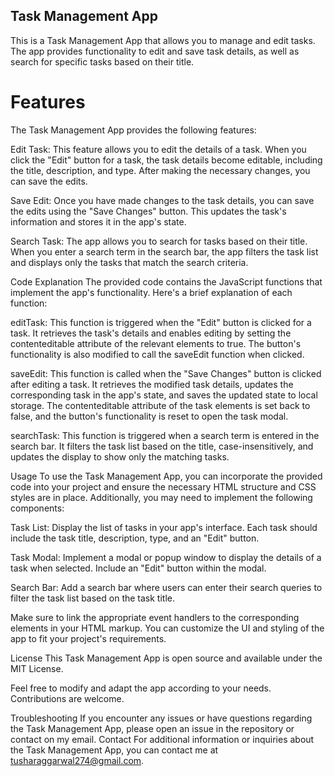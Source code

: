 ## Task Management App
This is a Task Management App that allows you to manage and edit tasks. The app provides functionality to edit and save task details, as well as search for specific tasks based on their title.

# Features
The Task Management App provides the following features:

Edit Task: This feature allows you to edit the details of a task. When you click the "Edit" button for a task, the task details become editable, including the title, description, and type. After making the necessary changes, you can save the edits.

Save Edit: Once you have made changes to the task details, you can save the edits using the "Save Changes" button. This updates the task's information and stores it in the app's state.

Search Task: The app allows you to search for tasks based on their title. When you enter a search term in the search bar, the app filters the task list and displays only the tasks that match the search criteria.

Code Explanation
The provided code contains the JavaScript functions that implement the app's functionality. Here's a brief explanation of each function:

editTask: This function is triggered when the "Edit" button is clicked for a task. It retrieves the task's details and enables editing by setting the contenteditable attribute of the relevant elements to true. The button's functionality is also modified to call the saveEdit function when clicked.

saveEdit: This function is called when the "Save Changes" button is clicked after editing a task. It retrieves the modified task details, updates the corresponding task in the app's state, and saves the updated state to local storage. The contenteditable attribute of the task elements is set back to false, and the button's functionality is reset to open the task modal.

searchTask: This function is triggered when a search term is entered in the search bar. It filters the task list based on the title, case-insensitively, and updates the display to show only the matching tasks.

Usage
To use the Task Management App, you can incorporate the provided code into your project and ensure the necessary HTML structure and CSS styles are in place. Additionally, you may need to implement the following components:

Task List: Display the list of tasks in your app's interface. Each task should include the task title, description, type, and an "Edit" button.

Task Modal: Implement a modal or popup window to display the details of a task when selected. Include an "Edit" button within the modal.

Search Bar: Add a search bar where users can enter their search queries to filter the task list based on the task title.

Make sure to link the appropriate event handlers to the corresponding elements in your HTML markup. You can customize the UI and styling of the app to fit your project's requirements.

License
This Task Management App is open source and available under the MIT License.

Feel free to modify and adapt the app according to your needs. Contributions are welcome.

Troubleshooting
If you encounter any issues or have questions regarding the Task Management App, please open an issue in the repository or contact on my email.
Contact
For additional information or inquiries about the Task Management App, you can contact me at tusharaggarwal274@gmail.com.

